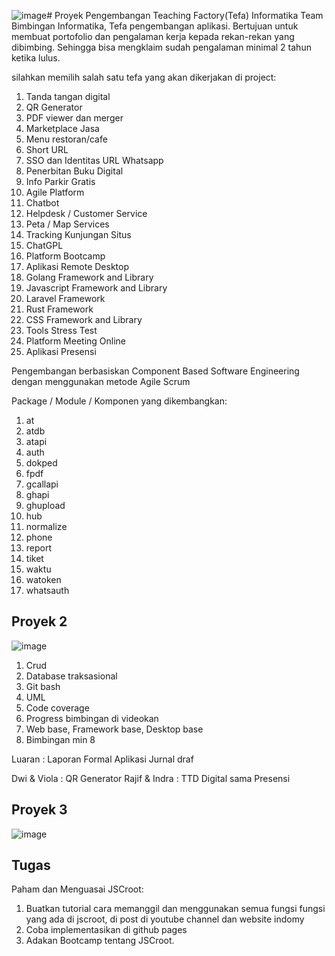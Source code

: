 ![image](https://github.com/user-attachments/assets/944e5d46-1204-4c4e-a2e5-0db205e682b0)# Proyek Pengembangan Teaching Factory(Tefa) Informatika
Team Bimbingan Informatika, Tefa pengembangan aplikasi. 
Bertujuan untuk membuat portofolio dan pengalaman kerja kepada rekan-rekan yang dibimbing.
Sehingga bisa mengklaim sudah pengalaman minimal 2 tahun ketika lulus.

silahkan memilih salah satu tefa yang akan dikerjakan di project:
1. Tanda tangan digital
2. QR Generator
3. PDF viewer dan merger
4. Marketplace Jasa
5. Menu restoran/cafe
6. Short URL
7. SSO dan Identitas URL Whatsapp
8. Penerbitan Buku Digital
9. Info Parkir Gratis
10. Agile Platform
11. Chatbot
12. Helpdesk / Customer Service
13. Peta / Map Services
14. Tracking Kunjungan Situs
15. ChatGPL
16. Platform Bootcamp
17. Aplikasi Remote Desktop
18. Golang Framework and Library
19. Javascript Framework and Library
20. Laravel Framework
21. Rust Framework
22. CSS Framework and Library
23. Tools Stress Test
24. Platform Meeting Online
25. Aplikasi Presensi

Pengembangan berbasiskan Component Based Software Engineering dengan menggunakan metode Agile Scrum

Package / Module / Komponen yang dikembangkan:
1. at
2. atdb
3. atapi
4. auth
5. dokped
6. fpdf
7. gcallapi
8. ghapi
9. ghupload
10. hub
11. normalize
12. phone
13. report
14. tiket
15. waktu
16. watoken
17. whatsauth

## Proyek 2
![image](https://github.com/user-attachments/assets/4afe7444-2c4b-4f1a-906e-0aa6ceba74b8)

1. Crud
2. Database traksasional
3. Git bash
4. UML
5. Code coverage
6. Progress bimbingan di videokan
7. Web base, Framework base, Desktop base
8. Bimbingan min 8

Luaran :
Laporan Formal
Aplikasi 
Jurnal draf

Dwi & Viola : QR Generator
Rajif & Indra : TTD Digital sama Presensi


## Proyek 3
![image](https://github.com/user-attachments/assets/1e8056b6-14fb-469e-b434-8ff463e538db)

## Tugas

Paham dan Menguasai JSCroot:
1. Buatkan tutorial cara memanggil dan menggunakan semua fungsi fungsi yang ada di jscroot, di post di youtube channel dan website indomy
2. Coba implementasikan di github pages
3. Adakan Bootcamp tentang JSCroot.
